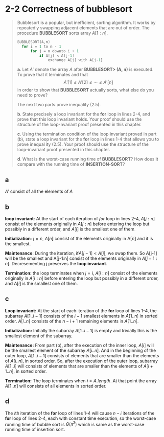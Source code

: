 # 2-2 Correctness of bubblesort

> Bubblesort is a popular, but inefficient, sorting algorithm. It works by repeatedly swapping adjacent elements that are out of order. The procedure **BUBBLESORT** sorts array $A[1:n]$.
>
> ```cpp
> BUBBLESORT(A,n)
>   for i = 1 to n - 1
>       for j = n downto i + 1
>           if A[j] < A[j-1]
>               exchange A[j] with A[j-1]
> ```
>
> **a**. Let $A'$ denote the array $A$ after **BUBBLESORT> (A, n)** is executed. To prove that it terminates and that
> $$
> A'[1] \leq A'[2] \leq \cdots \leq A'[n]
> $$
> In order to show that **BUBBLESORT** actually sorts, what else do you need to prove?
>
> The next two parts prove inequality (2.5).
>
> **b**. State precisely a loop invariant for the **for** loop in lines 2-4, and prove that this loop invariant holds. Your proof should use the structure of the loop-nvariant proof presented in this chapter.
>
> **c**. Using the termination condition of the loop invariant proved in part (b), state a loop invariant for the **for** loop in lines 1-4 that allows you to prove inequal ity (2.5). Your proof should use the structure of the loop-invariant proof presented in this chapter.
>
> **d**. What is the worst-case running time of **BUBBLESORT**? How does it compare with the running time of **INSERTION-SORT**?

## **a**

$A'$ consist of all the elements of $A$

## **b**

**loop invariant**: At the start of each iteration of $for$ loop in lines 2-4, $A[j:n]$ consist of the elements originally in $A[j:n]$ before entering the loop but possibly in a different order, and $A[j]$ is the smallest one of them.

**Initialization**: $j=n$, $A[n]$ consist of the elements originally in A$[n]$ and it is the smallest.

**Maintenance**: During the iteration, if$A[j-1]<A[j]$, we swap them. So A[j-1] will be the smallest and A[j-1:n] consist of the elements originally in $A[j-1:n]$. Decresementing j preserves the **loop invariant**.

**Termination**: the loop terminates  when $j = i$, $A[i:n]$ consist of the elements originally in $A[i:n]$ before entering the loop but possibly in a different order, and $A[i]$ is the smallest one of them.

## **c**

**Loop invariant:** At the start of each iteration of the **for** loop of lines 1-4, the subarray $A[1..i − 1]$ consists of the $i - 1$ smallest elements in $A[1..n]$ in sorted order. $A[i..n]$ consists of the $n - i + 1$ remaining elements in $A[1..n]$.

**Initialization:** Initially the subarray $A[1..i − 1]$ is empty and trivially this is the smallest element of the subarray.

**Maintenance:** From part (b), after the execution of the inner loop, $A[i]$ will be the smallest element of the subarray $A[i..n]$. And in the beginning of the outer loop, $A[1..i − 1]$ consists of elements that are smaller than the elements of $A[i..n]$, in sorted order. So, after the execution of the outer loop, subarray $A[1..i]$ will consists of elements that are smaller than the elements of $A[i + 1..n]$, in sorted order.

**Termination:** The loop terminates when $i = A.length$. At that point the array $A[1..n]$ will consists of all elements in sorted order.

## **d**

The $i$th iteration of the **for** loop of lines 1-4 will cause $n − i$ iterations of the **for** loop of lines 2-4, each with constant time execution, so the worst-case running time of bubble sort is $\Theta(n^2)$ which is same as the worst-case running time of insertion sort.
